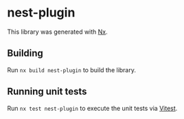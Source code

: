 # nest-plugin

This library was generated with [Nx](https://nx.dev).

## Building

Run `nx build nest-plugin` to build the library.

## Running unit tests

Run `nx test nest-plugin` to execute the unit tests via [Vitest](https://vitest.dev/).
